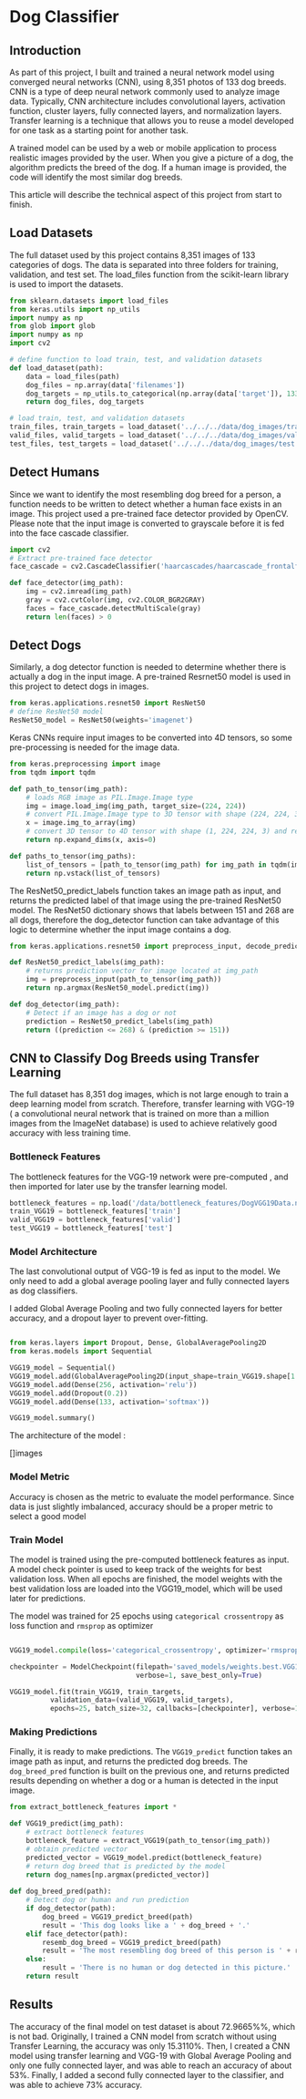 # Dog Classifier

## Introduction

As part of this project, I built and trained a neural network model using converged neural networks (CNN), using 8,351 photos of 133 dog breeds. CNN is a type of deep neural network commonly used to analyze image data. Typically, CNN architecture includes convolutional layers, activation function, cluster layers, fully connected layers, and normalization layers. Transfer learning is a technique that allows you to reuse a model developed for one task as a starting point for another task.

A trained model can be used by a web or mobile application to process realistic images provided by the user. When you give a picture of a dog, the algorithm predicts the breed of the dog. If a human image is provided, the code will identify the most similar dog breeds.

This article will describe the technical aspect of this project from start to finish.

## Load Datasets

The full dataset used by this project contains 8,351 images of 133 categories of dogs. The data is separated into three folders for training, validation, and test set. The load_files function from the scikit-learn library is used to import the datasets.

```python
from sklearn.datasets import load_files
from keras.utils import np_utils
import numpy as np
from glob import glob
import numpy as np
import cv2

# define function to load train, test, and validation datasets
def load_dataset(path):
    data = load_files(path)
    dog_files = np.array(data['filenames'])
    dog_targets = np_utils.to_categorical(np.array(data['target']), 133)
    return dog_files, dog_targets

# load train, test, and validation datasets
train_files, train_targets = load_dataset('../../../data/dog_images/train')
valid_files, valid_targets = load_dataset('../../../data/dog_images/valid')
test_files, test_targets = load_dataset('../../../data/dog_images/test')
```

## Detect Humans

Since we want to identify the most resembling dog breed for a person, a function needs to be written to detect whether a human face exists in an image. This project used a pre-trained face detector provided by OpenCV. Please note that the input image is converted to grayscale before it is fed into the face cascade classifier.

```python
import cv2
# Extract pre-trained face detector
face_cascade = cv2.CascadeClassifier('haarcascades/haarcascade_frontalface_alt.xml')

def face_detector(img_path):
    img = cv2.imread(img_path)
    gray = cv2.cvtColor(img, cv2.COLOR_BGR2GRAY)
    faces = face_cascade.detectMultiScale(gray)
    return len(faces) > 0
```

## Detect Dogs

Similarly, a dog detector function is needed to determine whether there is actually a dog in the input image. A pre-trained Resrnet50 model is used in this project to detect dogs in images.

```python
from keras.applications.resnet50 import ResNet50
# define ResNet50 model
ResNet50_model = ResNet50(weights='imagenet')
```

Keras CNNs require input images to be converted into 4D tensors, so some pre-processing is needed for the image data.

```python
from keras.preprocessing import image
from tqdm import tqdm

def path_to_tensor(img_path):
    # loads RGB image as PIL.Image.Image type
    img = image.load_img(img_path, target_size=(224, 224))
    # convert PIL.Image.Image type to 3D tensor with shape (224, 224, 3)
    x = image.img_to_array(img)
    # convert 3D tensor to 4D tensor with shape (1, 224, 224, 3) and return 4D tensor
    return np.expand_dims(x, axis=0)

def paths_to_tensor(img_paths):
    list_of_tensors = [path_to_tensor(img_path) for img_path in tqdm(img_paths)]
    return np.vstack(list_of_tensors)
```

The ResNet50_predict_labels function takes an image path as input, and returns the predicted label of that image using the pre-trained ResNet50 model. The ResNet50 dictionary shows that labels between 151 and 268 are all dogs, therefore the dog_detector function can take advantage of this logic to determine whether the input image contains a dog.

```python
from keras.applications.resnet50 import preprocess_input, decode_predictions

def ResNet50_predict_labels(img_path):
    # returns prediction vector for image located at img_path
    img = preprocess_input(path_to_tensor(img_path))
    return np.argmax(ResNet50_model.predict(img))

def dog_detector(img_path):
    # Detect if an image has a dog or not
    prediction = ResNet50_predict_labels(img_path)
    return ((prediction <= 268) & (prediction >= 151))
```

## CNN to Classify Dog Breeds using Transfer Learning

The full dataset has 8,351 dog images, which is not large enough to train a deep learning model from scratch. Therefore, transfer learning with VGG-19 ( a convolutional neural network that is trained on more than a million images from the ImageNet database) is used to achieve relatively good accuracy with less training time.

### Bottleneck Features

The bottleneck features for the VGG-19 network were pre-computed , and then imported for later use by the transfer learning model.

```python
bottleneck_features = np.load('/data/bottleneck_features/DogVGG19Data.npz')
train_VGG19 = bottleneck_features['train']
valid_VGG19 = bottleneck_features['valid']
test_VGG19 = bottleneck_features['test']
```

### Model Architecture

The last convolutional output of VGG-19 is fed as input to the model. We only need to add a global average pooling layer and fully connected layers as dog classifiers.

I added Global Average Pooling and two fully connected layers for better accuracy, and a dropout layer to prevent over-fitting.

```python

from keras.layers import Dropout, Dense, GlobalAveragePooling2D
from keras.models import Sequential

VGG19_model = Sequential()
VGG19_model.add(GlobalAveragePooling2D(input_shape=train_VGG19.shape[1:]))
VGG19_model.add(Dense(256, activation='relu'))
VGG19_model.add(Dropout(0.2))
VGG19_model.add(Dense(133, activation='softmax'))

VGG19_model.summary()
```

The architecture of the model :

[]images

### Model Metric

Accuracy is chosen as the metric to evaluate the model performance. Since data is just slightly imbalanced, accuracy should be a proper metric to select a good model

### Train Model

The model is trained using the pre-computed bottleneck features as input. A model check pointer is used to keep track of the weights for best validation loss. When all epochs are finished, the model weights with the best validation loss are loaded into the VGG19_model, which will be used later for predictions.

The model was trained for 25 epochs using ```categorical crossentropy``` as loss function and ```rmsprop``` as optimizer

```python

VGG19_model.compile(loss='categorical_crossentropy', optimizer='rmsprop', metrics=['accuracy'])

checkpointer = ModelCheckpoint(filepath='saved_models/weights.best.VGG19.hdf5',
                               verbose=1, save_best_only=True)

VGG19_model.fit(train_VGG19, train_targets,
          validation_data=(valid_VGG19, valid_targets),
          epochs=25, batch_size=32, callbacks=[checkpointer], verbose=1)
```

### Making Predictions

Finally, it is ready to make predictions. The ```VGG19_predict``` function takes an image path as input, and returns the predicted dog breeds. The ```dog_breed_pred``` function is built on the previous one, and returns predicted results depending on whether a dog or a human is detected in the input image.

```python
from extract_bottleneck_features import *

def VGG19_predict(img_path):
    # extract bottleneck features
    bottleneck_feature = extract_VGG19(path_to_tensor(img_path))
    # obtain predicted vector
    predicted_vector = VGG19_model.predict(bottleneck_feature)
    # return dog breed that is predicted by the model
    return dog_names[np.argmax(predicted_vector)]
  
def dog_breed_pred(path):
    # Detect dog or human and run prediction
    if dog_detector(path):
        dog_breed = VGG19_predict_breed(path)
        result = 'This dog looks like a ' + dog_breed + '.'
    elif face_detector(path):
        resemb_dog_breed = VGG19_predict_breed(path)
        result = 'The most resembling dog breed of this person is ' + resemb_dog_breed + '.'
    else:
        result = 'There is no human or dog detected in this picture.'
    return result
```

## Results

The accuracy of the final model on test dataset is about 72.9665%%, which is not bad. Originally, I trained a CNN model from scratch without using Transfer Learning, the accuracy was only 15.3110%. Then, I created a CNN model using transfer learning and VGG-19 with Global Average Pooling and only one fully connected layer, and was able to reach an accuracy of about 53%. Finally, I added a second fully connected layer to the classifier, and was able to achieve 73% accuracy.
